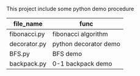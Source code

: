 This project include some python demo procedure

file_name 	| 	func
---			|	---
fibonacci.py	|	fibonacci algorithm
decorator.py	|	python decorator demo
BFS.py	|	BFS demo
backpack.py	|	0-1 backpack demo


